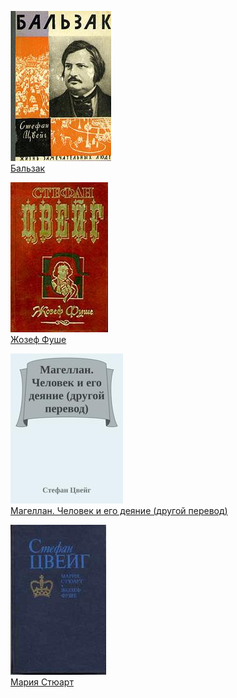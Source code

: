 ![](Бальзак.jpg)  
[Бальзак](Бальзак.md)

![](Жозеф%20Фуше.jpg)  
[Жозеф Фуше](Жозеф%20Фуше.md)

![](Магеллан.%20Человек%20и%20его%20деяние%20(другой%20перевод).jpg)  
[Магеллан. Человек и его деяние (другой перевод)](Магеллан.%20Человек%20и%20его%20деяние%20(другой%20перевод).md)

![](Мария%20Стюарт.jpg)  
[Мария Стюарт](Мария%20Стюарт.md)
